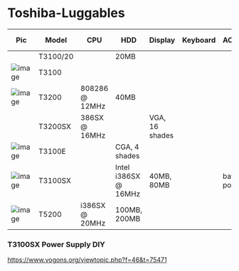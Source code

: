 # Toshiba-Luggables




| Pic | Model | CPU | HDD | Display | Keyboard | AC/Battery | FDD | RAM | Video connector |
|-|------|-----------|------|-------|-------|--|--|-|-|
| | T3100/20 | | 20MB |
| ![image](https://user-images.githubusercontent.com/38451588/132145872-4dcf96a6-46b6-4bb1-9e2b-0eb364b1202c.png) | T3100 |
| ![image](https://user-images.githubusercontent.com/38451588/132145966-05bdf7b5-c003-4282-9be4-f3f53c89d23d.png) | T3200 | 808286 @ 12MHz | 40MB |
| | T3200SX | 386SX @ 16MHz | | VGA, 16 shades| 
| ![image](https://user-images.githubusercontent.com/38451588/132145855-c2893c01-d5e3-4fcc-a696-e0c7a0868012.png) | T3100E | | CGA, 4 shades |
| ![image](https://user-images.githubusercontent.com/38451588/132145758-2e1ec5d3-9c39-48e3-a588-aa2c999f33bd.png) | T3100SX | | Intel i386SX @ 16MHz | 40MB, 80MB | | battery powered|
| ![image](https://user-images.githubusercontent.com/38451588/132145960-61c5740c-3ec9-47e6-a87f-779d39600840.png) | T5200 | i386SX @ 20MHz | 100MB, 200MB | |  | |



### T3100SX Power Supply DIY

https://www.vogons.org/viewtopic.php?f=46&t=75471
